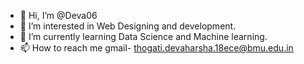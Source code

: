 - 👋 Hi, I’m @Deva06
- 👀 I’m interested in Web Designing and development.
- 🌱 I’m currently learning Data Science and Machine learning.
- 📫 How to reach me
gmail- thogati.devaharsha.18ece@bmu.edu.in


<!---
Deva06/Deva06 is a ✨ special ✨ repository because its `README.md` (this file) appears on your GitHub profile.
You can click the Preview link to take a look at your changes.
--->
